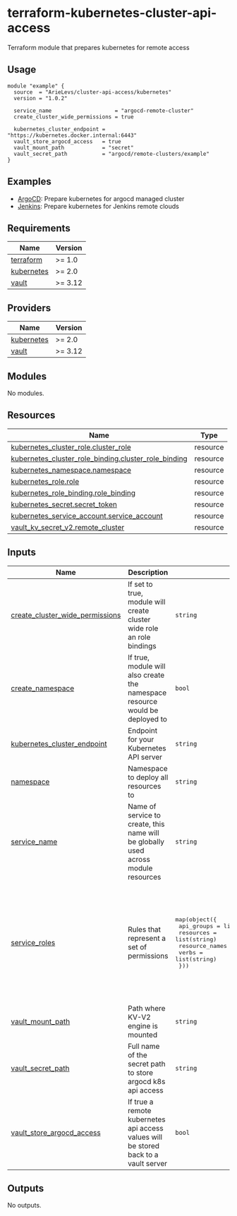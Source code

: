 # terraform-kubernetes-cluster-api-access
Terraform module that prepares kubernetes for remote access

## Usage
```hcl
module "example" {
  source  = "ArieLevs/cluster-api-access/kubernetes"
  version = "1.0.2"

  service_name                    = "argocd-remote-cluster"
  create_cluster_wide_permissions = true

  kubernetes_cluster_endpoint = "https://kubernetes.docker.internal:6443"
  vault_store_argocd_access   = true
  vault_mount_path            = "secret"
  vault_secret_path           = "argocd/remote-clusters/example"
}
```

## Examples
- [ArgoCD](https://github.com/ArieLevs/terraform-kubernetes-cluster-api-access/tree/master/examples/argocd): Prepare kubernetes for argocd managed cluster
- [Jenkins](https://github.com/ArieLevs/terraform-kubernetes-cluster-api-access/tree/master/examples/jenkins): Prepare kubernetes for Jenkins remote clouds

<!-- BEGIN_TF_DOCS -->
## Requirements

| Name | Version |
|------|---------|
| <a name="requirement_terraform"></a> [terraform](#requirement\_terraform) | >= 1.0 |
| <a name="requirement_kubernetes"></a> [kubernetes](#requirement\_kubernetes) | >= 2.0 |
| <a name="requirement_vault"></a> [vault](#requirement\_vault) | >= 3.12 |

## Providers

| Name | Version |
|------|---------|
| <a name="provider_kubernetes"></a> [kubernetes](#provider\_kubernetes) | >= 2.0 |
| <a name="provider_vault"></a> [vault](#provider\_vault) | >= 3.12 |

## Modules

No modules.

## Resources

| Name | Type |
|------|------|
| [kubernetes_cluster_role.cluster_role](https://registry.terraform.io/providers/hashicorp/kubernetes/latest/docs/resources/cluster_role) | resource |
| [kubernetes_cluster_role_binding.cluster_role_binding](https://registry.terraform.io/providers/hashicorp/kubernetes/latest/docs/resources/cluster_role_binding) | resource |
| [kubernetes_namespace.namespace](https://registry.terraform.io/providers/hashicorp/kubernetes/latest/docs/resources/namespace) | resource |
| [kubernetes_role.role](https://registry.terraform.io/providers/hashicorp/kubernetes/latest/docs/resources/role) | resource |
| [kubernetes_role_binding.role_binding](https://registry.terraform.io/providers/hashicorp/kubernetes/latest/docs/resources/role_binding) | resource |
| [kubernetes_secret.secret_token](https://registry.terraform.io/providers/hashicorp/kubernetes/latest/docs/resources/secret) | resource |
| [kubernetes_service_account.service_account](https://registry.terraform.io/providers/hashicorp/kubernetes/latest/docs/resources/service_account) | resource |
| [vault_kv_secret_v2.remote_cluster](https://registry.terraform.io/providers/hashicorp/vault/latest/docs/resources/kv_secret_v2) | resource |

## Inputs

| Name | Description | Type | Default | Required |
|------|-------------|------|---------|:--------:|
| <a name="input_create_cluster_wide_permissions"></a> [create\_cluster\_wide\_permissions](#input\_create\_cluster\_wide\_permissions) | If set to true, module will create cluster wide role an role bindings | `string` | `false` | no |
| <a name="input_create_namespace"></a> [create\_namespace](#input\_create\_namespace) | If true, module will also create the namespace resource would be deployed to | `bool` | `false` | no |
| <a name="input_kubernetes_cluster_endpoint"></a> [kubernetes\_cluster\_endpoint](#input\_kubernetes\_cluster\_endpoint) | Endpoint for your Kubernetes API server | `string` | `""` | no |
| <a name="input_namespace"></a> [namespace](#input\_namespace) | Namespace to deploy all resources to | `string` | `"kube-system"` | no |
| <a name="input_service_name"></a> [service\_name](#input\_service\_name) | Name of service to create, this name will be globally used across module resources | `string` | n/a | yes |
| <a name="input_service_roles"></a> [service\_roles](#input\_service\_roles) | Rules that represent a set of permissions | <pre>map(object({<br>    api_groups     = list(string)<br>    resources      = list(string)<br>    resource_names = optional(list(string))<br>    verbs          = list(string)<br>  }))</pre> | <pre>{<br>  "all": {<br>    "api_groups": [<br>      "*"<br>    ],<br>    "resource_names": [],<br>    "resources": [<br>      "*"<br>    ],<br>    "verbs": [<br>      "*"<br>    ]<br>  }<br>}</pre> | no |
| <a name="input_vault_mount_path"></a> [vault\_mount\_path](#input\_vault\_mount\_path) | Path where KV-V2 engine is mounted | `string` | `""` | no |
| <a name="input_vault_secret_path"></a> [vault\_secret\_path](#input\_vault\_secret\_path) | Full name of the secret path to store argocd k8s api access | `string` | `""` | no |
| <a name="input_vault_store_argocd_access"></a> [vault\_store\_argocd\_access](#input\_vault\_store\_argocd\_access) | If true a remote kubernetes api access values will be stored back to a vault server | `bool` | `false` | no |

## Outputs

No outputs.
<!-- END_TF_DOCS -->